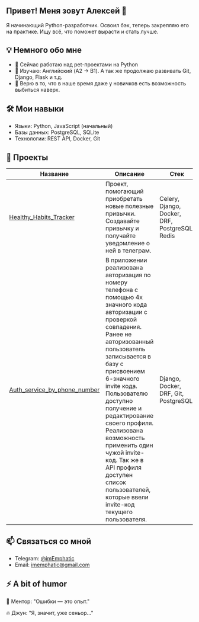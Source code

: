 ## Привет! Меня зовут Алексей 👋

Я начинающий Python-разработчик. Освоил бэк, теперь закрепляю его на практике. Ищу всё, что поможет вырасти и стать лучше.

## 💡 Немного обо мне
- 🔭 Сейчас работаю над pet-проектами на Python
- 🌱 Изучаю: Английский (A2 → B1). А так же продолжаю развивать Git, Django, Flask и т.д.
- 💬 Верю в то, что в наше время даже у новичков есть возможность выбиться наверх.

## 🛠 Мои навыки
- Языки: Python, JavaScript (начальный)
- Базы данных: PostgreSQL, SQLite
- Технологии: REST API, Docker, Git

## 📂 Проекты

| Название | Описание | Стек |
|----------|----------|------|
| [Healthy_Habits_Tracker](https://github.com/imEmphatic/Healthy_Habits_Tracker) | Проект, помогающий приобретать новые полезные привычки. Создавайте привычку и получайте уведомление о ней в телеграм. | Celery, Django, Docker, DRF, PostgreSQL, Redis |
| [Auth_service_by_phone_number](https://github.com/imEmphatic/Auth_service_by_phone_number) | В приложении реализована авторизация по номеру телефона с помощью 4х значного кода авторизации с проверкой совпадения. Ранее не авторизованный пользователь записывается в базу с присвоением 6-значного invite кода. Пользователю доступно получение и редактирование своего профиля. Реализована возможность применить один чужой invite-код. Так же в API профиля доступен список пользователей, которые ввели invite-код текущего пользователя. | Django, Docker, DRF, Git, PostgreSQL |

## 📫 Связаться со мной
- Telegram: [@imEmphatic](https://t.me/imEmphatic)
- Email: imemphatic@gmail.com

## ⚡ A bit of humor
🧘 Ментор: "Ошибки — это опыт."

🔥 Джун: "Я, значит, уже сеньор..."


